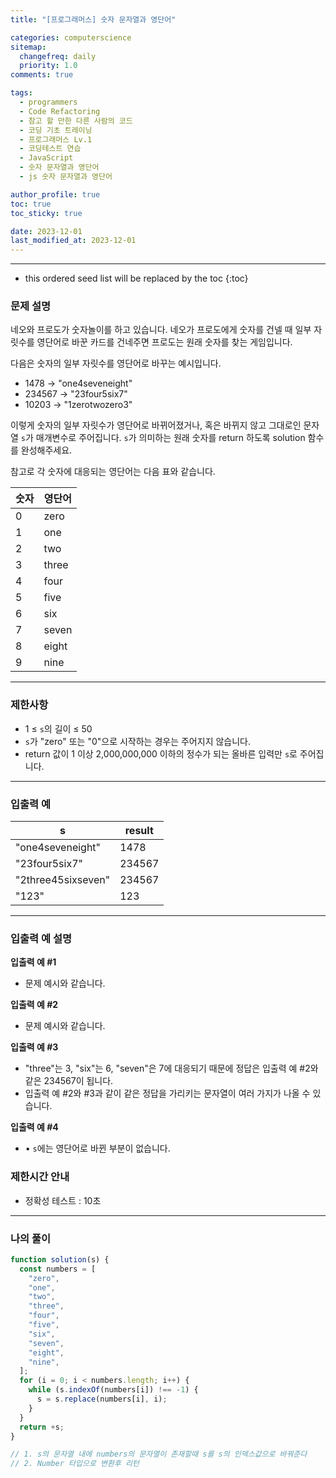```yaml
---
title: "[프로그래머스] 숫자 문자열과 영단어"

categories: computerscience
sitemap:
  changefreq: daily
  priority: 1.0
comments: true

tags:
  - programmers
  - Code Refactoring
  - 참고 할 만한 다른 사람의 코드
  - 코딩 기초 트레이닝
  - 프로그래머스 Lv.1
  - 코딩테스트 연습
  - JavaScript
  - 숫자 문자열과 영단어
  - js 숫자 문자열과 영단어

author_profile: true
toc: true
toc_sticky: true

date: 2023-12-01
last_modified_at: 2023-12-01
---
```


---

<!-- prettier-ignore -->
* this ordered seed list will be replaced by the toc 
{:toc}

### 문제 설명

네오와 프로도가 숫자놀이를 하고 있습니다. 네오가 프로도에게 숫자를 건넬 때 일부 자릿수를 영단어로 바꾼 카드를 건네주면 프로도는 원래 숫자를 찾는 게임입니다.

다음은 숫자의 일부 자릿수를 영단어로 바꾸는 예시입니다.

- 1478 → "one4seveneight"
- 234567 → "23four5six7"
- 10203 → "1zerotwozero3"

이렇게 숫자의 일부 자릿수가 영단어로 바뀌어졌거나, 혹은 바뀌지 않고 그대로인 문자열 `s`가 매개변수로 주어집니다. `s`가 의미하는 원래 숫자를 return 하도록 solution 함수를 완성해주세요.

참고로 각 숫자에 대응되는 영단어는 다음 표와 같습니다.

| 숫자 | 영단어 |
| ---- | ------ |
| 0    | zero   |
| 1    | one    |
| 2    | two    |
| 3    | three  |
| 4    | four   |
| 5    | five   |
| 6    | six    |
| 7    | seven  |
| 8    | eight  |
| 9    | nine   |

---

### 제한사항

- 1 ≤ `s`의 길이 ≤ 50
- `s`가 "zero" 또는 "0"으로 시작하는 경우는 주어지지 않습니다.
- return 값이 1 이상 2,000,000,000 이하의 정수가 되는 올바른 입력만 `s`로 주어집니다.

---

### 입출력 예

| s                  | result |
| ------------------ | ------ |
| "one4seveneight"   | 1478   |
| "23four5six7"      | 234567 |
| "2three45sixseven" | 234567 |
| "123"              | 123    |

---

### 입출력 예 설명

**입출력 예 #1**

- 문제 예시와 같습니다.

**입출력 예 #2**

- 문제 예시와 같습니다.

**입출력 예 #3**

- "three"는 3, "six"는 6, "seven"은 7에 대응되기 때문에 정답은 입출력 예 #2와 같은 234567이 됩니다.
- 입출력 예 #2와 #3과 같이 같은 정답을 가리키는 문자열이 여러 가지가 나올 수 있습니다.

**입출력 예 #4**

- • `s`에는 영단어로 바뀐 부분이 없습니다.

### 제한시간 안내

- 정확성 테스트 : 10초

---

### 나의 풀이

```jsx
function solution(s) {
  const numbers = [
    "zero",
    "one",
    "two",
    "three",
    "four",
    "five",
    "six",
    "seven",
    "eight",
    "nine",
  ];
  for (i = 0; i < numbers.length; i++) {
    while (s.indexOf(numbers[i]) !== -1) {
      s = s.replace(numbers[i], i);
    }
  }
  return +s;
}

// 1. s의 문자열 내에 numbers의 문자열이 존재할때 s를 s의 인덱스값으로 바꿔준다
// 2. Number 타입으로 변환후 리턴
```
